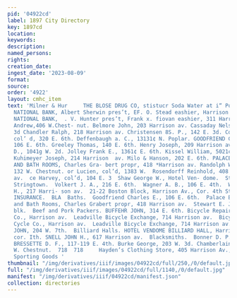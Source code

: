 ```yaml
---
pid: '04922cd'
label: 1897 City Directory
key: 1897cd
location: 
keywords: 
description: 
named_persons: 
rights: 
creation_date: 
ingest_date: '2023-08-09'
format: 
source: 
order: '4922'
layout: cmhc_item
text: 'Milner & Hur     THE BLOSE DRUG CO, stistucr Soda Water at i“ Point  BAN 298  Banks.  AMERICAN
  NATIONAL BANK, Albert Sherwin pres’t, EF. O. Stead eashier, Harrison av. se. cor.  cARHONATE
  NATIONAL BANK,  . V. Hunter pres’t, Frank x. fiovan eashier, 311 Harrison av.  Barbers.  Augustine
  Andrew,406 W.Chest- nut. Belmore John, 203 Harrison av. Cassaday Nelson, 115 BE.
  3d Chandler Ralph, 218 Harrison av. Christensen 8S. P., 142 E. 3d. Codozoe C. M.,
  col’ d, 320 E. 6th. Deffenbaugh a. C., 13131¢ N. Poplar. GOODFRIEND CHARLES E.,
  106 E. 6th. Greeley Thomas, 140 E. 6th. Henry Joseph, 209 Harrison av. Impey Stephen
  D., 1041g W. 2d. Jolley Frank E., 1361¢ E. 6th. Kissel William, 5021¢ Harrison av.
  Kuhimeyer Joseph, 214 Harrison  av. Milo & Hanson, 202 E. 6th. PALACE BARBER SHOP
  AND BATH ROOMS, Charles Gra- bert propr, 418 *Harrison av. Randolph W. C., col’d,
  132 W. Chestnut. or Lucien, col’d, 1383 W.  Rosendorff Reinhold, 408 Harri- son
  av.  ce Harvey, col’d, 104 E. 3  Shaw George W., Hotel Ven- dome.  St. Clair Felix,
  Stringtown.  Volkert J. A., 216 E. 6th.  Wagner A. B., 106 E. 4th.  Wallaesa George
  H., 217 Harri- son av.  21-22 Boston Block, Harrison Av., Cor. 4th St. PLATE GLASS
  INSURANCE.  BLA  Baths.  Goodfriend Charles E., 106 E. 6th.  Palace Barber Shop
  and Bath Rooms, Charles Grabert propr, 418 Harrison av.  Stewart E. J., Keystone
  blk.  Beef and Pork Packers. BUFFEHR JOHN, 314 E. 6th. Bicycle Repairs. Kyle-Lanphier  Cycle
  Co., Harrison av.  Leadville Bicycle Exchange, 714 Harrison av.  Bicycles.  Kyle-Lanphier
  Cycle Co., Harrison av.  Leadville Bicycle Exchange, 714 Harrison av.  Bill Posters.  COLMAN
  JOHN, 204 W. 7th.  Billiard Halls. HOTEL VENDOME BILLIARD HALL, Harrison av. nw.
  cor. Ith. SNELL JOHN H., 617 Harrison av.  Blacksmiths.  Bonner D. P., 215 E. 7th.
  BRESSETTE D. F., 117-119 E. 4th. Burke George, 203 W. 3d. Chamberlain & Nadon, 330
  W. Chestnut.  718  718     Hayden’s Clothing Store, 405 Harrison Av., Agent for  Barnard’s
  Sporting Goods '
thumbnail: "/img/derivatives/iiif/images/04922cd/full/250,/0/default.jpg"
full: "/img/derivatives/iiif/images/04922cd/full/1140,/0/default.jpg"
manifest: "/img/derivatives/iiif/04922cd/manifest.json"
collection: directories
---
```

